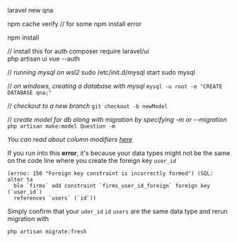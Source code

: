 laravel new qna

npm cache verify // for some npm install error

npm install

// install this for auth
composer require laravel/ui 	
php artisan ui vue --auth  

// _running mysql on wsl2_
sudo /etc/init.d/mysql start
sudo mysql

// _on windows, creating a database with mysql_
`mysql -u root -e "CREATE DATABASE qna;"`

// _checkout to a new branch_
`git checkout -b newModel`

// _create model for db along with migration by specifying -m or --migration_
`php artisan make:model Question -m`

_You can read about column modifiers [here](https://laravel.com/docs/8.x/migrations#column-modifiers "Laravel Migrations")_

If you run into this **error**, it's because your data types might not be the same on the code line where you create the foreign key `user_id`
```
(errno: 150 "Foreign key constraint is incorrectly formed") (SQL: alter ta
  ble `firms` add constraint `firms_user_id_foreign` foreign key (`user_id`)
  references `users` (`id`))
```
Simply confirm that your `uder_id` `id` `users` are the same data type and rerun migration with

```php artisan migrate:fresh```